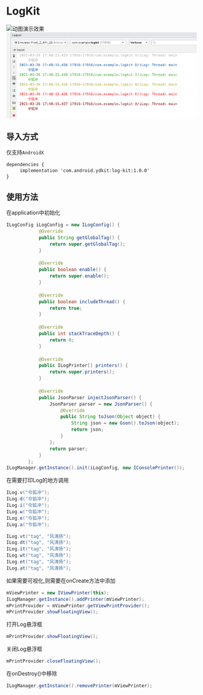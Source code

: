 # LogKit

<img src="https://github.com/ydstar/LogKit/blob/main/preview/show.gif" alt="动图演示效果" width="250px">
<img src="https://github.com/ydstar/LogKit/blob/main/preview/log.png">

## 导入方式

仅支持`AndroidX`
```
dependencies {
     implementation 'com.android.ydkit:log-kit:1.0.0'
}
```

## 使用方法
在application中初始化
```java
ILogConfig iLogConfig = new ILogConfig() {
            @Override
            public String getGlobalTag() {
                return super.getGlobalTag();
            }

            @Override
            public boolean enable() {
                return super.enable();
            }

            @Override
            public boolean includeThread() {
                return true;
            }

            @Override
            public int stackTraceDepth() {
                return 0;
            }

            @Override
            public ILogPrinter[] printers() {
                return super.printers();
            }

            @Override
            public JsonParser injectJsonParser() {
                JsonParser parser = new JsonParser() {
                    @Override
                    public String toJson(Object object) {
                        String json = new Gson().toJson(object);
                        return json;
                    }
                };
                return parser;
            }
        };
ILogManager.getInstance().init(iLogConfig, new IConsolePrinter());
```

在需要打印Log的地方调用
```java
ILog.v("令狐冲");
ILog.d("令狐冲");
ILog.i("令狐冲");
ILog.w("令狐冲");
ILog.e("令狐冲");
ILog.a("令狐冲");
```

```java
ILog.vt("tag", "风清扬");
ILog.dt("tag", "风清扬");
ILog.it("tag", "风清扬");
ILog.wt("tag", "风清扬");
ILog.et("tag", "风清扬");
ILog.at("tag", "风清扬");
```


如果需要可视化,则需要在onCreate方法中添加
```java
mViewPrinter = new IViewPrinter(this);
ILogManager.getInstance().addPrinter(mViewPrinter);
mPrintProvider = mViewPrinter.getViewPrintProvider();
mPrintProvider.showFloatingView();
```

打开Log悬浮框
```java
mPrintProvider.showFloatingView();
```

关闭Log悬浮框
```java
mPrintProvider.closeFloatingView();
```

在onDestroy()中移除
```java
ILogManager.getInstance().removePrinter(mViewPrinter);
```